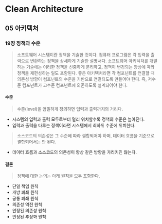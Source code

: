 # Clean Architecture

## 05 아키텍처

### 19장 정책과 수준

> 소프트웨어 시스템이란 정책을 기술한 것이다. 컴퓨터 프로그램은 각 입력을 출력으로 변환하는 정책을 상세하게 기술한 설명서다. 소프트웨어 아키텍처를 개발하는 기술에는 이러한 정책을 신중하게 분리하고, 정책이 변경되는 양상에 따라 정책을 재편성하는 일도 포함된다. 좋은 아키텍처라면 각 컴포넌트를 연결할 때 의존성 방향이 컴포넌트의 수준을 기반으로 연결되도록 만들어야 한다. 즉, 저수준 컴포넌트가 고수준 컴포넌트에 의존하도록 설계되어야 한다.

#### 수준

> 수준(level)을 엄밀하게 정의하면 입력과 출력까지의 거리다.

- 시스템의 입력과 출력 모두로부터 멀리 위치할수록 정책의 수준은 높아진다.
- 입력과 출력을 다루는 정책이라면 시스템에서 최하위 수준에 위치한다.

> 소스코드의 의존성은 그 수준에 따라 결합되어야 하며, 데이터 흐름을 기준으로 결합되어서는 안 된다.

- 데이터 흐름과 소스코드의 의존성이 항상 같은 방향을 가리키진 않는다.

#### 결론

> 정책에 대한 논의는 아래 원칙을 모두 포함한다.

- 단일 책임 원칙
- 개방 폐쇄 원칙
- 공통 폐쇄 원칙
- 의존성 역전 원칙
- 안정된 의존성 원칙
- 안정된 추상화 원칙
